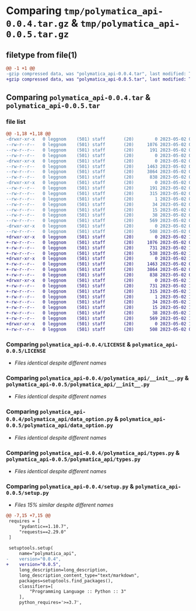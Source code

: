 # Comparing `tmp/polymatica_api-0.0.4.tar.gz` & `tmp/polymatica_api-0.0.5.tar.gz`

## filetype from file(1)

```diff
@@ -1 +1 @@
-gzip compressed data, was "polymatica_api-0.0.4.tar", last modified: Tue May  2 08:04:15 2023, max compression
+gzip compressed data, was "polymatica_api-0.0.5.tar", last modified: Tue May  2 10:57:30 2023, max compression
```

## Comparing `polymatica_api-0.0.4.tar` & `polymatica_api-0.0.5.tar`

### file list

```diff
@@ -1,18 +1,18 @@
-drwxr-xr-x   0 leggnom    (501) staff       (20)        0 2023-05-02 08:04:15.287929 polymatica_api-0.0.4/
--rw-r--r--   0 leggnom    (501) staff       (20)     1076 2023-05-02 01:53:27.000000 polymatica_api-0.0.4/LICENSE
--rw-r--r--   0 leggnom    (501) staff       (20)      191 2023-05-02 08:04:15.287752 polymatica_api-0.0.4/PKG-INFO
--rw-r--r--   0 leggnom    (501) staff       (20)        0 2023-05-02 01:52:15.000000 polymatica_api-0.0.4/README.md
-drwxr-xr-x   0 leggnom    (501) staff       (20)        0 2023-05-02 08:04:15.286026 polymatica_api-0.0.4/polymatica_api/
--rw-r--r--   0 leggnom    (501) staff       (20)     1463 2023-05-02 07:39:36.000000 polymatica_api-0.0.4/polymatica_api/__init__.py
--rw-r--r--   0 leggnom    (501) staff       (20)     3864 2023-05-02 01:33:28.000000 polymatica_api-0.0.4/polymatica_api/data_option.py
--rw-r--r--   0 leggnom    (501) staff       (20)      838 2023-05-02 07:39:25.000000 polymatica_api-0.0.4/polymatica_api/types.py
-drwxr-xr-x   0 leggnom    (501) staff       (20)        0 2023-05-02 08:04:15.287098 polymatica_api-0.0.4/polymatica_api.egg-info/
--rw-r--r--   0 leggnom    (501) staff       (20)      191 2023-05-02 08:04:15.000000 polymatica_api-0.0.4/polymatica_api.egg-info/PKG-INFO
--rw-r--r--   0 leggnom    (501) staff       (20)      315 2023-05-02 08:04:15.000000 polymatica_api-0.0.4/polymatica_api.egg-info/SOURCES.txt
--rw-r--r--   0 leggnom    (501) staff       (20)        1 2023-05-02 08:04:15.000000 polymatica_api-0.0.4/polymatica_api.egg-info/dependency_links.txt
--rw-r--r--   0 leggnom    (501) staff       (20)       34 2023-05-02 08:04:15.000000 polymatica_api-0.0.4/polymatica_api.egg-info/requires.txt
--rw-r--r--   0 leggnom    (501) staff       (20)       15 2023-05-02 08:04:15.000000 polymatica_api-0.0.4/polymatica_api.egg-info/top_level.txt
--rw-r--r--   0 leggnom    (501) staff       (20)       38 2023-05-02 08:04:15.287984 polymatica_api-0.0.4/setup.cfg
--rw-r--r--   0 leggnom    (501) staff       (20)      569 2023-05-02 08:04:06.000000 polymatica_api-0.0.4/setup.py
-drwxr-xr-x   0 leggnom    (501) staff       (20)        0 2023-05-02 08:04:15.287285 polymatica_api-0.0.4/tests/
--rw-r--r--   0 leggnom    (501) staff       (20)      508 2023-05-02 07:14:02.000000 polymatica_api-0.0.4/tests/test_base.py
+drwxr-xr-x   0 leggnom    (501) staff       (20)        0 2023-05-02 10:57:30.856598 polymatica_api-0.0.5/
+-rw-r--r--   0 leggnom    (501) staff       (20)     1076 2023-05-02 01:53:27.000000 polymatica_api-0.0.5/LICENSE
+-rw-r--r--   0 leggnom    (501) staff       (20)      731 2023-05-02 10:57:30.856471 polymatica_api-0.0.5/PKG-INFO
+-rw-r--r--   0 leggnom    (501) staff       (20)      538 2023-05-02 10:56:35.000000 polymatica_api-0.0.5/README.md
+drwxr-xr-x   0 leggnom    (501) staff       (20)        0 2023-05-02 10:57:30.855290 polymatica_api-0.0.5/polymatica_api/
+-rw-r--r--   0 leggnom    (501) staff       (20)     1463 2023-05-02 07:39:36.000000 polymatica_api-0.0.5/polymatica_api/__init__.py
+-rw-r--r--   0 leggnom    (501) staff       (20)     3864 2023-05-02 01:33:28.000000 polymatica_api-0.0.5/polymatica_api/data_option.py
+-rw-r--r--   0 leggnom    (501) staff       (20)      838 2023-05-02 07:39:25.000000 polymatica_api-0.0.5/polymatica_api/types.py
+drwxr-xr-x   0 leggnom    (501) staff       (20)        0 2023-05-02 10:57:30.856049 polymatica_api-0.0.5/polymatica_api.egg-info/
+-rw-r--r--   0 leggnom    (501) staff       (20)      731 2023-05-02 10:57:30.000000 polymatica_api-0.0.5/polymatica_api.egg-info/PKG-INFO
+-rw-r--r--   0 leggnom    (501) staff       (20)      315 2023-05-02 10:57:30.000000 polymatica_api-0.0.5/polymatica_api.egg-info/SOURCES.txt
+-rw-r--r--   0 leggnom    (501) staff       (20)        1 2023-05-02 10:57:30.000000 polymatica_api-0.0.5/polymatica_api.egg-info/dependency_links.txt
+-rw-r--r--   0 leggnom    (501) staff       (20)       34 2023-05-02 10:57:30.000000 polymatica_api-0.0.5/polymatica_api.egg-info/requires.txt
+-rw-r--r--   0 leggnom    (501) staff       (20)       15 2023-05-02 10:57:30.000000 polymatica_api-0.0.5/polymatica_api.egg-info/top_level.txt
+-rw-r--r--   0 leggnom    (501) staff       (20)       38 2023-05-02 10:57:30.856634 polymatica_api-0.0.5/setup.cfg
+-rw-r--r--   0 leggnom    (501) staff       (20)      569 2023-05-02 10:57:24.000000 polymatica_api-0.0.5/setup.py
+drwxr-xr-x   0 leggnom    (501) staff       (20)        0 2023-05-02 10:57:30.856164 polymatica_api-0.0.5/tests/
+-rw-r--r--   0 leggnom    (501) staff       (20)      508 2023-05-02 07:14:02.000000 polymatica_api-0.0.5/tests/test_base.py
```

### Comparing `polymatica_api-0.0.4/LICENSE` & `polymatica_api-0.0.5/LICENSE`

 * *Files identical despite different names*

### Comparing `polymatica_api-0.0.4/polymatica_api/__init__.py` & `polymatica_api-0.0.5/polymatica_api/__init__.py`

 * *Files identical despite different names*

### Comparing `polymatica_api-0.0.4/polymatica_api/data_option.py` & `polymatica_api-0.0.5/polymatica_api/data_option.py`

 * *Files identical despite different names*

### Comparing `polymatica_api-0.0.4/polymatica_api/types.py` & `polymatica_api-0.0.5/polymatica_api/types.py`

 * *Files identical despite different names*

### Comparing `polymatica_api-0.0.4/setup.py` & `polymatica_api-0.0.5/setup.py`

 * *Files 15% similar despite different names*

```diff
@@ -7,15 +7,15 @@
 requires = [
     "pydantic==1.10.7",
     "requests==2.29.0"
 ]
 
 setuptools.setup(
     name="polymatica_api",
-    version="0.0.4",
+    version="0.0.5",
     long_description=long_description,
     long_description_content_type="text/markdown",
     packages=setuptools.find_packages(),
     classifiers=[
         "Programming Language :: Python :: 3"
     ],
     python_requires='>=3.7',
```

